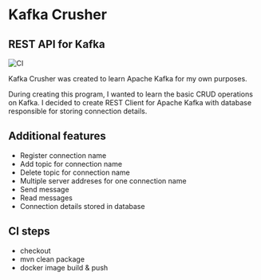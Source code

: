 # Kafka Crusher
## REST API for Kafka
![CI](https://github.com/lukasz-cpu/KafkaCrusher/actions/workflows/main.yml/badge.svg)

Kafka Crusher was created to learn Apache Kafka for my own purposes.

During creating this program, I wanted to learn the basic CRUD operations on Kafka. I decided to create REST Client for Apache Kafka with database
responsible for storing connection details.

## Additional features

- Register connection name
- Add topic for connection name
- Delete topic for connection name
- Multiple server addreses for one connection name
- Send message
- Read messages
- Connection details stored in database

## CI steps

- checkout 
- mvn clean package
- docker image build & push